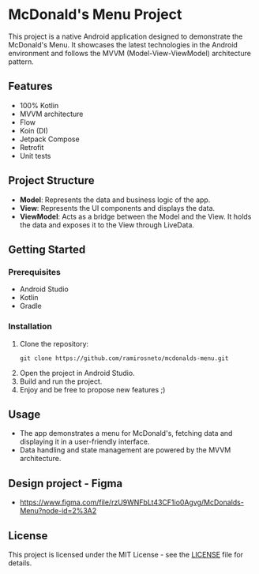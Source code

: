 # McDonald's Menu Project

This project is a native Android application designed to demonstrate the McDonald's Menu. It showcases the latest technologies in the Android environment and follows the MVVM (Model-View-ViewModel) architecture pattern.

## Features

- 100% Kotlin
- MVVM architecture
- Flow
- Koin (DI)
- Jetpack Compose
- Retrofit
- Unit tests

## Project Structure

- **Model**: Represents the data and business logic of the app.
- **View**: Represents the UI components and displays the data.
- **ViewModel**: Acts as a bridge between the Model and the View. It holds the data and exposes it to the View through LiveData.

## Getting Started

### Prerequisites

- Android Studio
- Kotlin
- Gradle

### Installation

1. Clone the repository:
    ```
    git clone https://github.com/ramirosneto/mcdonalds-menu.git
    ```
2. Open the project in Android Studio.
3. Build and run the project.
4. Enjoy and be free to propose new features ;)

## Usage

- The app demonstrates a menu for McDonald's, fetching data and displaying it in a user-friendly interface.
- Data handling and state management are powered by the MVVM architecture.

## Design project - Figma
- https://www.figma.com/file/rzU9WNFbLt43CF1io0Agvg/McDonalds-Menu?node-id=2%3A2

## License

This project is licensed under the MIT License - see the [LICENSE](LICENSE) file for details.